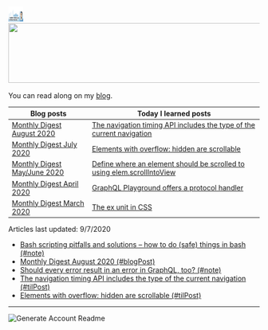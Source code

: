<img alt width="30" height="30" src="https://raw.githubusercontent.com/stefanjudis/stefanjudis/main/screenshot.png">

<div align="left">
  <img src="https://raw.githubusercontent.com/stefanjudis/stefanjudis/main/headline.svg" width="800" height="120">
</div>

You can read along on my [blog](https://www.stefanjudis.com/).

<!-- TABLE -->
| Blog posts | Today I learned posts |
| --- | --- |
| [Monthly Digest August 2020](https://www.stefanjudis.com/blog/monthly-digest-august-2020/) | [The navigation timing API includes the type of the current navigation](https://www.stefanjudis.com/today-i-learned/the-navigation-timing-api-and-the-type-of-the-current-navigation/) | 
| [Monthly Digest July 2020](https://www.stefanjudis.com/blog/monthly-digest-july-2020/) | [Elements with overflow: hidden are scrollable](https://www.stefanjudis.com/today-i-learned/elements-with-overflow-hidden-are-scrollable/) | 
| [Monthly Digest May/June 2020](https://www.stefanjudis.com/blog/monthly-digest-may-june-2020/) | [Define where an element should be scrolled to using elem.scrollIntoView ](https://www.stefanjudis.com/today-i-learned/define-where-an-element-should-be-scrolled-to-using-elem-scrollintoview/) | 
| [Monthly Digest April 2020](https://www.stefanjudis.com/blog/monthly-digest-april-2020/) | [GraphQL Playground offers a protocol handler](https://www.stefanjudis.com/today-i-learned/graphql-playground-offers-a-protocol-handler/) | 
| [Monthly Digest March 2020](https://www.stefanjudis.com/blog/monthly-digest-march-2020/) | [The ex unit in CSS](https://www.stefanjudis.com/today-i-learned/the-ex-unit-in-css/) | 

Articles last updated: 9/7/2020
<!-- TABLE_END -->

<!-- BLOG-POST-LIST:START -->
- [Bash scripting pitfalls and solutions – how to do (safe) things in bash (#note)](https://www.stefanjudis.com/notes/bash-scripting-pitfalls-and-solutions-how-to-do-safe-things-in-bash/)
- [Monthly Digest August 2020 (#blogPost)](https://www.stefanjudis.com/blog/monthly-digest-august-2020/)
- [Should every error result in an error in GraphQL, too? (#note)](https://www.stefanjudis.com/notes/should-every-error-result-in-an-error-in-graphql-too/)
- [The navigation timing API includes the type of the current navigation (#tilPost)](https://www.stefanjudis.com/today-i-learned/the-navigation-timing-api-and-the-type-of-the-current-navigation/)
- [Elements with overflow: hidden are scrollable (#tilPost)](https://www.stefanjudis.com/today-i-learned/elements-with-overflow-hidden-are-scrollable/)
<!-- BLOG-POST-LIST:END -->

---

![Generate Account Readme](https://github.com/stefanjudis/stefanjudis/workflows/Generate%20Account%20Readme/badge.svg)
